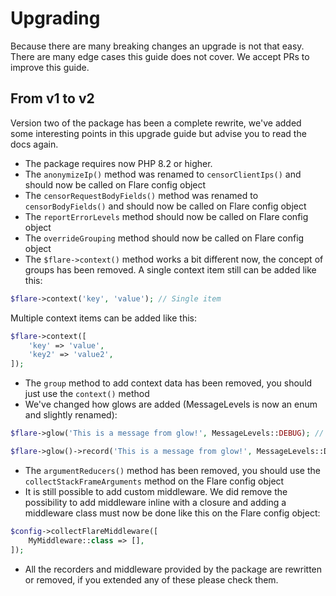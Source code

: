 # Upgrading

Because there are many breaking changes an upgrade is not that easy. There are many edge cases this guide does not
cover. We accept PRs to improve this guide.

## From v1 to v2

Version two of the package has been a complete rewrite, we've added some interesting points in this upgrade guide but advise you to read the docs again.

- The package requires now PHP 8.2 or higher.
- The `anonymizeIp()` method was renamed to `censorClientIps()` and should now be called on Flare config object
- The `censorRequestBodyFields()` method was renamed to `censorBodyFields()` and should now be called on Flare config object
- The `reportErrorLevels` method should now be called on Flare config object
- The `overrideGrouping` method should now be called on Flare config object
- The `$flare->context()` method works a bit different now, the concept of groups has been removed. A single context item still can be added like this:

```php
$flare->context('key', 'value'); // Single item
```

Multiple context items can be added like this:

```php
$flare->context([
    'key' => 'value',
    'key2' => 'value2',
]);
```
- The `group` method to add context data has been removed, you should just use the `context()` method
- We've changed how glows are added (MessageLevels is now an enum and slightly renamed):

```php
$flare->glow('This is a message from glow!', MessageLevels::DEBUG); // Old way

$flare->glow()->record('This is a message from glow!', MessageLevels::Debug); // New way
```

- The `argumentReducers()` method has been removed, you should use the `collectStackFrameArguments` method on the Flare config object
- It is still possible to add custom middleware. We did remove the possibility to add middleware inline with a closure and adding a middleware class must now be done like this on the Flare config object:

```php
$config->collectFlareMiddleware([
    MyMiddleware::class => [],
]);
```

- All the recorders and middleware provided by the package are rewritten or removed, if you extended any of these please check them.
